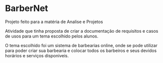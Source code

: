 # BarberNet
Projeto feito para a matéria de Analise e Projetos

Atividade que tinha proposta de criar a documentação de requisitos e casos de usos para um tema escolhido pelos alunos.

O tema escolhido foi um sistema de barbearias online, onde se pode utilizar para poder criar sua barbearia e colocar todos os barbeiros e seus devidos horários e serviços disponiveis.
